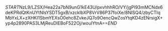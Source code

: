 $START$NzL9/LZSX/Hea22a7bN9unG1kE43U/pxvhhhRO/VY/jgPl93mMCNdx6deKPRdQtKnUYtNlsYSDT5gxB/xzckIbXP8VrV86P37foiXe/8NISQ4/zbyCTIqMbYxLX+zXHKI1SbmYEXsO0ehc8ZvkeJQ7o9OencQwZosYtqKD4zENrsigX+yp4p2890PAS3LMjReuDIEBoF522Oj/wouIYtnA==$END$
